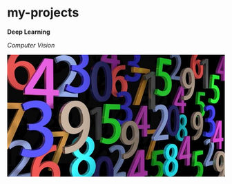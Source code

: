 # my-projects


**Deep Learning**

*Computer Vision*

[1]:https://github.com/vipulrai91/my-projects/blob/master/resources/img/pay-2662758_640.jpg

[![MNSIT][1]](https://github.com/vipulrai91/tensorflow-projects/blob/master/mnist_tf_scratch.py)


